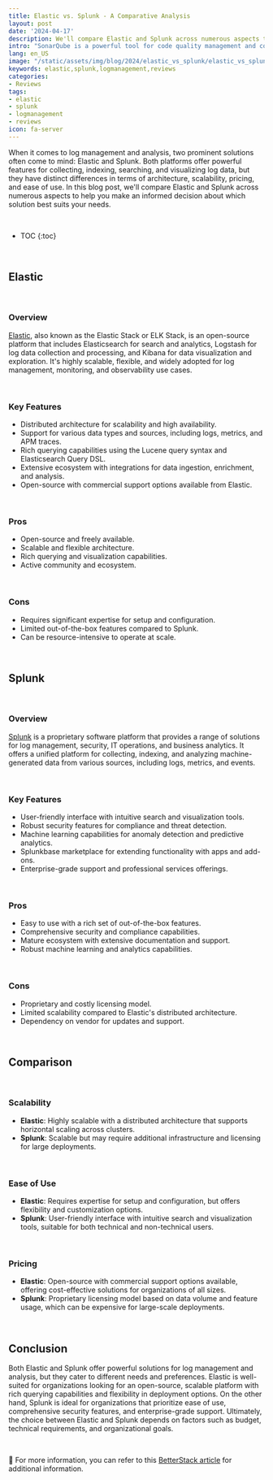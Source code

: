```yaml
---
title: Elastic vs. Splunk - A Comparative Analysis
layout: post
date: '2024-04-17'
description: We'll compare Elastic and Splunk across numerous aspects to help you make an informed decision about which solution best suits your needs.
intro: "SonarQube is a powerful tool for code quality management and continuous inspection, offering a range of features to help development teams build better software."
lang: en_US
image: "/static/assets/img/blog/2024/elastic_vs_splunk/elastic_vs_splunk.png"
keywords: elastic,splunk,logmanagement,reviews
categories:
- Reviews
tags:
- elastic
- splunk
- logmanagement
- reviews
icon: fa-server
---
```


When it comes to log management and analysis, two prominent solutions often come to mind: Elastic and Splunk. Both platforms offer powerful features for collecting, indexing, searching, and visualizing log data, but they have distinct differences in terms of architecture, scalability, pricing, and ease of use. In this blog post, we'll compare Elastic and Splunk across numerous aspects to help you make an informed decision about which solution best suits your needs.

<br>

* TOC 
{:toc}

<br>

## Elastic

<br>

### Overview
[Elastic](https://www.elastic.co), also known as the Elastic Stack or ELK Stack, is an open-source platform that includes Elasticsearch for search and analytics, Logstash for log data collection and processing, and Kibana for data visualization and exploration. It's highly scalable, flexible, and widely adopted for log management, monitoring, and observability use cases.

<br>

### Key Features
- Distributed architecture for scalability and high availability.
- Support for various data types and sources, including logs, metrics, and APM traces.
- Rich querying capabilities using the Lucene query syntax and Elasticsearch Query DSL.
- Extensive ecosystem with integrations for data ingestion, enrichment, and analysis.
- Open-source with commercial support options available from Elastic.

<br>

### Pros
- Open-source and freely available.
- Scalable and flexible architecture.
- Rich querying and visualization capabilities.
- Active community and ecosystem.

<br>

### Cons
- Requires significant expertise for setup and configuration.
- Limited out-of-the-box features compared to Splunk.
- Can be resource-intensive to operate at scale.

<br>

## Splunk

<br>

### Overview
[Splunk](https://docs.splunk.com/Documentation) is a proprietary software platform that provides a range of solutions for log management, security, IT operations, and business analytics. It offers a unified platform for collecting, indexing, and analyzing machine-generated data from various sources, including logs, metrics, and events.

<br>

### Key Features
- User-friendly interface with intuitive search and visualization tools.
- Robust security features for compliance and threat detection.
- Machine learning capabilities for anomaly detection and predictive analytics.
- Splunkbase marketplace for extending functionality with apps and add-ons.
- Enterprise-grade support and professional services offerings.

<br>

### Pros
- Easy to use with a rich set of out-of-the-box features.
- Comprehensive security and compliance capabilities.
- Mature ecosystem with extensive documentation and support.
- Robust machine learning and analytics capabilities.

<br>

### Cons
- Proprietary and costly licensing model.
- Limited scalability compared to Elastic's distributed architecture.
- Dependency on vendor for updates and support.

<br>

## Comparison

<br>

### Scalability
- **Elastic**: Highly scalable with a distributed architecture that supports horizontal scaling across clusters.
- **Splunk**: Scalable but may require additional infrastructure and licensing for large deployments.

<br>

### Ease of Use
- **Elastic**: Requires expertise for setup and configuration, but offers flexibility and customization options.
- **Splunk**: User-friendly interface with intuitive search and visualization tools, suitable for both technical and non-technical users.

<br>

### Pricing
- **Elastic**: Open-source with commercial support options available, offering cost-effective solutions for organizations of all sizes.
- **Splunk**: Proprietary licensing model based on data volume and feature usage, which can be expensive for large-scale deployments.

<br>

## Conclusion

Both Elastic and Splunk offer powerful solutions for log management and analysis, but they cater to different needs and preferences. Elastic is well-suited for organizations looking for an open-source, scalable platform with rich querying capabilities and flexibility in deployment options. On the other hand, Splunk is ideal for organizations that prioritize ease of use, comprehensive security features, and enterprise-grade support. Ultimately, the choice between Elastic and Splunk depends on factors such as budget, technical requirements, and organizational goals.

<br>

📝 For more information, you can refer to this [BetterStack article](https://betterstack.com/community/comparisons/splunk-vs-elastic-stack-elk/) for additional information.
